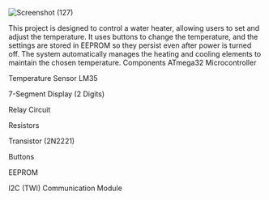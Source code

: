 ![Screenshot (127)](https://github.com/user-attachments/assets/7d0a4500-d9bb-4bba-a982-533c62c8d1c5)

This project is designed to control a water heater, allowing users to set and adjust the temperature. It uses buttons to change the temperature, and the settings are stored in EEPROM so they persist even after power is turned off. The system automatically manages the heating and cooling elements to maintain the chosen temperature.
Components
ATmega32 Microcontroller

Temperature Sensor  LM35 

7-Segment Display (2 Digits)

Relay Circuit

Resistors

Transistor (2N2221)

Buttons

EEPROM

I2C (TWI) Communication Module
